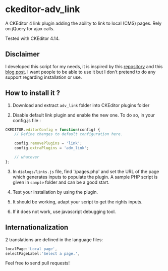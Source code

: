 # ckeditor-adv_link

A CKEditor 4 link plugin adding the ability to link to local (CMS) pages. Rely on jQuery for ajax calls.

Tested with CKEditor 4.14.

## Disclaimer

I developed this script for my needs, it is inspired by this [repository](https://github.com/simogeo/ckeditor-adv_link) and this [blog post](http://blog.xoundboy.com/?p=393). I want people to be able to use it but I don't pretend to do any support regarding installation or use.

## How to install it ?

1. Download and extract `adv_link` folder into CKEditor plugins folder

2. Disable default link plugin and enable the new one. To do so, in your config.js file :

```javascript
CKEDITOR.editorConfig = function(config) {
    // Define changes to default configuration here.

    config.removePlugins = 'link';
    config.extraPlugins = 'adv_link';

    // whatever
};
```

3. In `dialogs/links.js` file, find '/pages.php' and set the URL of the page which generates inputs to populate the plugin. A sample PHP script is given in `sample` folder and can be a good start.

4. Test your installation by using the plugin.

5. It should be working, adapt your script to get the rights inputs.

6. If it does not work, use javascript debugging tool.

## Internationalization

2 translations are defined in the language files:

```javascript
localPage:'Local page',
selectPageLabel:'Select a page.',
```

Feel free to send pull requests!
